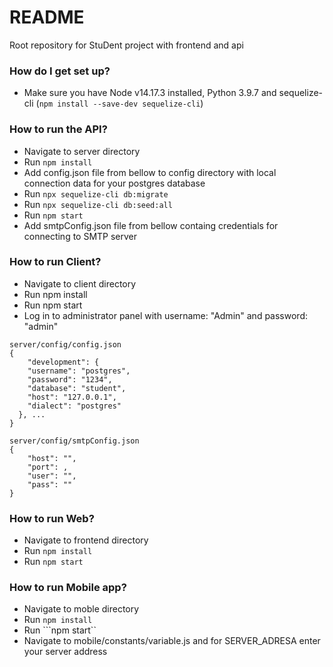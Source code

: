 # README #

Root repository for StuDent project with frontend and api

### How do I get set up? ###

* Make sure you have Node v14.17.3 installed, Python 3.9.7 and sequelize-cli (```npm install --save-dev sequelize-cli```)

### How to run the API? ###

* Navigate to server directory
* Run ```npm install```
* Add config.json file from bellow to config directory with local connection data for your postgres database
* Run ```npx sequelize-cli db:migrate```
* Run ```npx sequelize-cli db:seed:all```
* Run ```npm start``` 
* Add smtpConfig.json file from bellow containg credentials for connecting to SMTP server

### How to run Client? ###

* Navigate to client directory
* Run npm install
* Run npm start
* Log in to administrator panel with username: "Admin" and password: "admin"

```
server/config/config.json
{
    "development": {
    "username": "postgres",
    "password": "1234",
    "database": "student",
    "host": "127.0.0.1",
    "dialect": "postgres"
  }, ...
} 
```
```
server/config/smtpConfig.json
{
    "host": "",
    "port": ,
    "user": "", 
    "pass": ""
}
```

### How to run Web? ###
* Navigate to frontend directory
* Run ```npm install```
* Run ```npm start```

### How to run Mobile app? ###
* Navigate to moble directory
* Run ```npm install```
* Run ```npm start``
* Navigate to mobile/constants/variable.js and for SERVER_ADRESA enter your server address
